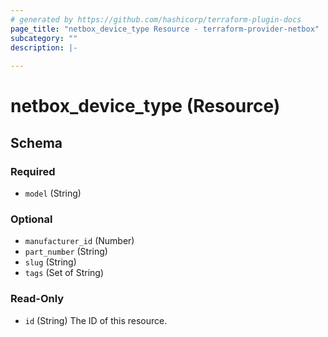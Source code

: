 ```yaml
---
# generated by https://github.com/hashicorp/terraform-plugin-docs
page_title: "netbox_device_type Resource - terraform-provider-netbox"
subcategory: ""
description: |-
  
---
```


# netbox_device_type (Resource)





<!-- schema generated by tfplugindocs -->
## Schema

### Required

- `model` (String)

### Optional

- `manufacturer_id` (Number)
- `part_number` (String)
- `slug` (String)
- `tags` (Set of String)

### Read-Only

- `id` (String) The ID of this resource.


